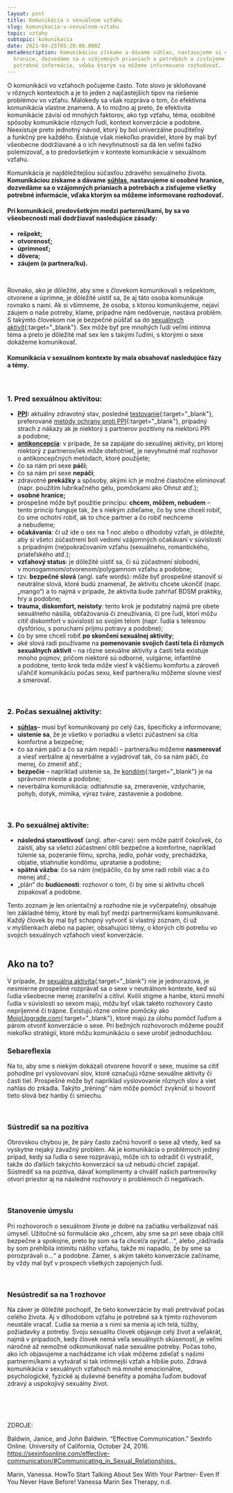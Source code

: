 ```yaml
---
layout: post
title: Komunikácia v sexuálnom vzťahu
slug: komunikacia-v-sexualnom-vztahu
topic: vztahy
subtopic: komunikacia
date: 2021-04-25T05:20:00.000Z
metadescription: Komunikáciou získame a dávame súhlas, nastavujeme si osobné
  hranice, dozvedáme sa o vzájomných prianiach a potrebách a zisťujeme všetky
  potrebné informácie, vďaka ktorým sa môžeme informovane rozhodovať.
---
```

O komunikácii vo vzťahoch počujeme často. Toto slovo je skloňované v rôznych kontextoch a je to jeden z najčastejších tipov na riešenie problémov vo vzťahu. Málokedy sa však rozpráva o tom, čo efektívna komunikácia vlastne znamená. A to možno aj preto, že efektivita komunikácie závisí od mnohých faktorov, ako typ vzťahu, téma, osobitné spôsoby komunikácie rôznych ľudí, kontext konverzácie a podobne. Neexistuje preto jednotný návod, ktorý by bol univerzálne použiteľný a funkčný pre každého. Existuje však niekoľko pravidiel, ktoré by mali byť všeobecne dodržiavané a o ich nevyhnutnosti sa dá len veľmi ťažko polemizovať, a to predovšetkým v kontexte komunikácie v sexuálnom vzťahu.

Komunikácia je najdôležitejšou súčasťou zdravého sexuálneho života. **Komunikáciou získame a dávame** <a href="/sexualny-suhlas[](/sexualny-suhlas/)" target="_blank"><strong>súhlas</strong></a>**, nastavujeme si osobné hranice, dozvedáme sa o vzájomných prianiach a potrebách a zisťujeme všetky potrebné informácie, vďaka ktorým sa môžeme informovane rozhodovať.** 

#### Pri komunikácii, predovšetkým medzi partermi/kami, by sa vo všeobecnosti mali dodržiavať nasledujúce zásady: 

* **rešpekt;**
* **otvorenosť;**
* **úprimnosť;**
* **dôvera;**
* **záujem (o partnera/ku).**

<br>

Rovnako, ako je dôležité, aby sme s človekom komunikovali s rešpektom, otvorene a úprimne, je dôležité uistiť sa, že aj táto osoba komunikuje rovnako s nami. Ak si všimneme, že osoba, s ktorou komunikujeme, nejaví záujem o naše potreby, klame, prípadne nám nedôveruje, nastáva problém. S takýmto človekom nie je bezpečné púšťať sa do [sexuálnych aktivít](/sexualne-aktivity/){:target="_blank"}. Sex môže byť pre mnohých ľudí veľmi intímna téma a preto je dôležité mať sex len s takými ľuďmi, s ktorými o sexe dokážeme komunikovať. 

#### Komunikácia v sexuálnom kontexte by mala obsahovať nasledujúce fázy a témy.

<br>

### **1. Pred sexuálnou aktivitou:**

* <a href="/pohlavne-prenosne-infekcie" target="_blank"><strong>PPI</strong></a>**:** aktuálny zdravotný stav, posledné [testovanie](/prevencia-ppi/){:target="_blank"}, preferované [metódy ochrany proti PPI](/ako-sa-chranit-proti-nezelanemu-tehotenstvu-a-prenosu-ppi/){:target="_blank"}, prípadný strach z nákazy ak je niektorý s partnerov pozitívny na niektorú PPI a podobne;
* <a href="/ako-sa-chranit-proti-nezelanemu-tehotenstvu-a-prenosu-ppi" target="_blank"><strong>antikoncepcia</strong></a>: v prípade, že sa zapájate do sexuálnej aktivity, pri ktorej niektorý z partnerov/iek môže otehotnieť, je nevyhnutné mať rozhovor o antikoncepčných metódach, ktoré použijete;
* čo sa nám pri sexe **páči**;
* čo sa nám pri sexe **nepáči**;
* zdravotné **prekážky** a spôsoby, akými ich je možné čiastočne eliminovať (napr. použitím lubrikačného gélu, pomôckami ako Ohnut atď.);
* **osobné hranice;** 
* prospešné môže byť použitie princípu: **chcem, môžem, nebudem** – tento princíp funguje tak, že s niekým zdieľame, čo by sme chceli robiť, čo sme ochotní robiť, ak to chce partner a čo robiť nechceme a nebudeme;
* **očakávania**: či už ide o sex na 1 noc alebo o dlhodobý vzťah, je dôležité, aby si všetci zúčastnení boli vedomí vzájomných očakávaní v súvislosti s prípadným (ne)pokračovaním vzťahu (sexuálneho, romantického, priateľského atď.);
* **vzťahový status**: je dôležité uistiť sa, či sú zúčastnení slobodní, v monogamnom/otvorenom/polygamnom vzťahu a podobne;
* tzv. **bezpečné slová** (angl. safe words): môže byť prospešné stanoviť si neutrálne slová, ktoré budú znamenať, že aktivitu chcete ukončiť (napr. „mango“) a to najmä v prípade, že aktivita bude zahŕňať BDSM praktiky, hry a podobne;
* **trauma, diskomfort, neistoty**: tento krok je podstatný najmä pre obete sexuálneho násilia, obťažovania či zneužívania, či pre ľudí, ktorí môžu cítiť diskomfort v súvislosti so svojim telom (napr. ľudia s telesnou dysfóriou, s poruchami príjmu potravy a podobne);
* čo by sme chceli robiť **po skončení sexuálnej aktivity**;
* aké slová radi používame na **pomenovanie svojich častí tela či rôznych sexuálnych aktivít** – na rôzne sexuálne aktivity a časti tela existuje mnoho pojmov, pričom niektoré sú odborné, vulgárne, infantilné a podobne, tento krok teda môže viesť k väčšiemu komfortu a zároveň uľahčiť komunikáciu počas sexu, keď partnera/ku môžeme slovne viesť a smerovať.

<br>

### **2. Počas sexuálnej aktivity:**

* <a href="/sexualny-suhlas[](/sexualny-suhlas/)" target="_blank"><strong>súhlas</strong></a>– musí byť komunikovaný po celý čas, špecificky a informovane;
* **uistenie sa**, že je všetko v poriadku a všetci zúčastnení sa cítia komfortne a bezpečne;
* čo sa nám páči a čo sa nám nepáči – partnera/ku môžeme **nasmerovať** a viesť verbálne aj neverbálne a vyjadrovať tak, čo sa nám páči, čo menej, čo zmeniť atď.;
* **bezpečie** – napríklad uistenie sa, že [kondóm](/ako-sa-chranit-proti-nezelanemu-tehotenstvu-a-prenosu-ppi/){:target="_blank"} je na správnom mieste a podobne;
* neverbálna komunikácia: odtiahnutie sa, zmeravenie, vzdychanie, pohyb, dotyk, mimika, výraz tváre, zastavenie a podobne.

<br>

### **3. Po sexuálnej aktivite:**

* **následná starostlivosť** (angl. after-care): sem môže patriť čokoľvek, čo zaistí, aby sa všetci zúčastnení cítili bezpečne a komfortne, napríklad túlenie sa, pozeranie filmu, sprcha, jedlo, pohár vody, prechádzka, objatie, stiahnutie kondómu, upratanie a podobne;
* **spätná väzba**: čo sa nám (ne)páčilo, čo by sme radi robili viac a čo menej atď.;
* „plán“ do **budúcnosti**: rozhovor o tom, či by sme si aktivitu chceli zopakovať a podobne.

<div class='f-vztahy box-post'>
Tento zoznam je len orientačný a rozhodne nie je vyčerpateľný, obsahuje len základné témy, ktoré by mali byť medzi partnermi/kami komunikované. Každý človek by mal byť schopný vytvoriť si vlastný zoznam, či už v myšlienkach alebo na papier, obsahujúci témy, o ktorých cíti potrebu vo svojich sexuálnych vzťahoch viesť konverzácie.
</div>

<br>

## Ako na to?

V prípade, že [sexuálna aktivita](/sexualne-aktivity/){:target="_blank"} nie je jednorazová, je nesmierne prospešné rozprávať sa o sexe v neutrálnom kontexte, keď sú ľudia všeobecne menej zraniteľní a citliví. Kvôli stigme a hanbe, ktorú mnohí ľudia v súvislosti so sexom majú, môžu byť však takéto rozhovory často nepríjemné či trápne. Existujú rôzne online pomôcky ako [MojoUpgrade.com](https://mojoupgrade.com/){:target="_blank"}, ktoré majú za úlohu pomôcť ľuďom a párom otvoriť konverzácie o sexe. Pri bežných rozhovoroch môžeme použiť niekoľko stratégií, ktoré môžu komunikáciu o sexe urobiť jednoduchšou.

### **Sebareflexia**

Na to, aby sme s niekým dokázali otvorene hovoriť o sexe, musíme sa cítiť pohodlne pri vyslovovaní slov, ktoré označujú rôzne sexuálne aktivity či časti tiel. Prospešné môže byť napríklad vyslovovanie rôznych slov a viet nahlas do zrkadla. Takýto „tréning“ nám môže pomôcť zvyknúť si hovoriť tieto slová bez hanby či smiechu.

<br>

### **Sústrediť sa na pozitíva**

Obrovskou chybou je, že páry často začnú hovoriť o sexe až vtedy, keď sa vyskytne nejaký závažný problém. Ak je komunikácia o problémoch jediný prípad, kedy sa ľudia o sexe rozprávajú, môže ich to odradiť či vystrašiť, takže do ďalších takýchto konverzácií sa už nebudú chcieť zapájať. Sústrediť sa na pozitíva, dávať komplimenty a chváliť našich partnerov/ky otvorí priestor aj na následné rozhovory o problémoch či negatívach. 

<br>

### **Stanovenie úmyslu** 

Pri rozhovoroch o sexuálnom živote je dobré na začiatku verbalizovať náš úmysel. Užitočné sú formulácie ako „chcem, aby sme sa pri sexe obaja cítili bezpečne a spokojne, preto by som sa ťa chcel/a opýtať...“, alebo „rád/rada by som prehĺbila intimitu nášho vzťahu, takže mi napadlo, že by sme sa porozprávali o...“ a podobne. Zámer, s akým takéto konverzácie začíname, by vždy mal byť v prospech všetkých zapojených ľudí. 

<br>

### **Nesústrediť sa na 1 rozhovor**

Na záver je dôležité pochopiť, že tieto konverzácie by mali pretrvávať počas celého života. Aj v dlhodobom vzťahu je potrebné sa k týmto rozhovorom neustále vracať. Ľudia sa menia a s nimi sa menia aj ich telá, túžby, požiadavky a potreby. Svoju sexualitu človek objavuje celý život a veľakrát, najmä v prípadoch, kedy človek nemá veľa sexuálnych skúseností, je veľmi náročné až nemožné odkomunikovať naše sexuálne potreby. Počas toho, ako ich objavujeme a nachádzame ich však môžeme zdieľať s našimi partnermi/kami a vytvárať si tak intímnejší vzťah a hlbšie puto. Zdravá komunikácia v sexuálnych vzťahoch má mnohé emocionálne, psychologické, fyzické aj duševné benefity a pomáha ľuďom budovať zdravý a uspokojivý sexuálny život.

<br>

<br>

<br>

<p class="important-text">ZDROJE:</p>

Baldwin, Janice, and John Baldwin. “Effective Communication.” SexInfo Online. University of California, October 24, 2016. https://sexinfoonline.com/effective-communication/#Communicating_in_Sexual_Relationships. 

Marin, Vanessa. HowTo Start Talking About Sex With Your Partner- Even If You Never Have Before! Vanessa Marin Sex Therapy, n.d.
